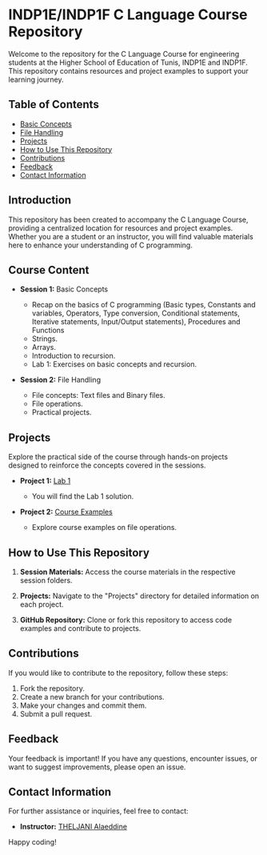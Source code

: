 # INDP1E/INDP1F C Language Course Repository

Welcome to the repository for the C Language Course for engineering students at the Higher School of Education of Tunis, INDP1E and INDP1F. This repository contains resources and project examples to support your learning journey.

## Table of Contents

- [Basic Concepts](#Basic-Concepts)
- [File Handling](#File-Handling)
- [Projects](#projects)
- [How to Use This Repository](#how-to-use-this-repository)
- [Contributions](#contributions)
- [Feedback](#feedback)
- [Contact Information](#contact-information)

## Introduction

This repository has been created to accompany the C Language Course, providing a centralized location for resources and project examples. Whether you are a student or an instructor, you will find valuable materials here to enhance your understanding of C programming.

## Course Content

- **Session 1:** Basic Concepts
  - Recap on the basics of C programming (Basic types, Constants and variables, Operators, Type conversion, Conditional statements, Iterative statements, Input/Output statements), Procedures and Functions
  - Strings.
  - Arrays.
  - Introduction to recursion.
  - Lab 1: Exercises on basic concepts and recursion.

- **Session 2:** File Handling
  - File concepts: Text files and Binary files.
  - File operations.
  - Practical projects.

## Projects

Explore the practical side of the course through hands-on projects designed to reinforce the concepts covered in the sessions.

- **Project 1:** [Lab 1](course-examples)
  - You will find the Lab 1 solution.

- **Project 2:** [Course Examples](/TP1-Correction)
  - Explore course examples on file operations.

## How to Use This Repository

1. **Session Materials:** Access the course materials in the respective session folders.

2. **Projects:** Navigate to the "Projects" directory for detailed information on each project.

3. **GitHub Repository:** Clone or fork this repository to access code examples and contribute to projects.

## Contributions

If you would like to contribute to the repository, follow these steps:

1. Fork the repository.
2. Create a new branch for your contributions.
3. Make your changes and commit them.
4. Submit a pull request.

## Feedback

Your feedback is important! If you have any questions, encounter issues, or want to suggest improvements, please open an issue.

## Contact Information

For further assistance or inquiries, feel free to contact:

- **Instructor:** [THELJANI Alaeddine](mailto:alaeddine.theljani@supcom.tn)

Happy coding!
